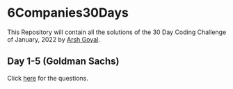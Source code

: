 # 6Companies30Days
This Repository will contain all the solutions of the 30 Day Coding Challenge of January, 2022 by [Arsh Goyal](https://www.linkedin.com/in/arshgoyal/).

## Day 1-5 (Goldman Sachs)

Click [here](https://docs.google.com/document/d/e/2PACX-1vRgrSl5zCl8P92F0qNuJyDF9v8aqfNd1UB9fQWTb-_aohzhPbZ0GOVbXvfnGHgzbWWdkf9gr7ZgM0lj/pub) for the questions.
